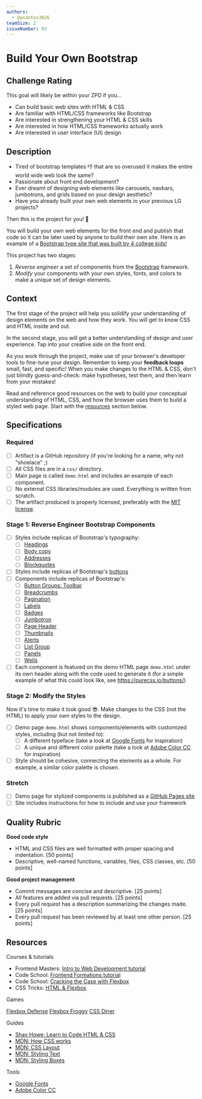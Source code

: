 ```yaml
---
authors:
  - @asantos3026
teamSize: 2
issueNumber: 93
---
```


# Build Your Own Bootstrap

## Challenge Rating

This goal will likely be within your ZPD if you...

- Can build basic web sites with HTML & CSS
- Are familiar with HTML/CSS frameworks like Bootstrap
- Are interested in strengthening your HTML & CSS skills
- Are interested in how HTML/CSS frameworks actually work
- Are interested in user interface (UI) design

## Description

- Tired of bootstrap templates 👎 that are so overused it makes the entire world wide web look the same?
- Passionate about front end development?
- Ever dreamt of designing web elements like carousels, navbars, jumbotrons, and grids based on your design aesthetic?
- Have you already built your own web elements in your previous LG projects?

Then this is the project for you! 🎉

You will build your own web elements for the front end and publish that code so it can be later used by anyone to build their own site. Here is an example of a [Bootstrap type site that was built by 4 college kids!](http://materializecss.com/about.html)

This project has two stages:

1. _Reverse engineer_ a set of components from the [Bootstrap][bootstrap] framework.
2. _Modify_ your components with your own styles, fonts, and colors to make a unique set of design elements.

## Context

The first stage of the project will help you solidify your understanding of design elements on the web and how they work. You will get to know CSS and HTML inside and out.

In the second stage, you will get a better understanding of design and user experience. Tap into your creative side on the front end.

As you work through the project, make use of your browser's developer tools to fine-tune your design. Remember to keep your **feedback loops** small, fast, and specific! When you make changes to the HTML & CSS, don't just blindly guess-and-check: make hypotheses, test them, and then learn from your mistakes!

Read and reference good resources on the web to build your conceptual understanding of HTML, CSS, and how the browser uses them to build a styled web page. Start with the [resources](#resources) section below.

## Specifications

### Required

- [ ] Artifact is a GitHub repository (if you're looking for a name, why not "shoelace" ;)
- [ ] All CSS files are in a `css/` directory.
- [ ] Main page is called `demo.html` and includes an example of each component.
- [ ] No external CSS libraries/modules are used. Everything is written from scratch.
- [ ] The artifact produced is properly licensed, preferably with the [MIT license](https://opensource.org/licenses/MIT).

### Stage 1: Reverse Engineer Bootstrap Components

- [ ] Styles include replicas of Bootstrap's typography:
  - [ ] [Headings](http://getbootstrap.com/css/#type-headings)
  - [ ] [Body copy](http://getbootstrap.com/css/#type-body-copy)
  - [ ] [Addresses](http://getbootstrap.com/css/#type-addresses)
  - [ ] [Blockquotes](http://getbootstrap.com/css/#type-blockquotes)
- [ ] Styles include replicas of Bootstrap's [buttons](http://getbootstrap.com/css/#buttons)
- [ ] Components include replicas of Bootstrap's:
  - [ ] [Button Groups: Toolbar](http://getbootstrap.com/components/#btn-groups-toolbar)
  - [ ] [Breadcrumbs](http://getbootstrap.com/components/#breadcrumbs)
  - [ ] [Pagination](http://getbootstrap.com/components/#pagination)
  - [ ] [Labels](http://getbootstrap.com/components/#labels)
  - [ ] [Badges](http://getbootstrap.com/components/#badges)
  - [ ] [Jumbotron](http://getbootstrap.com/components/#jumbotron)
  - [ ] [Page Header](http://getbootstrap.com/components/#page-header)
  - [ ] [Thumbnails](http://getbootstrap.com/components/#thumbnails)
  - [ ] [Alerts](http://getbootstrap.com/components/#alerts)
  - [ ] [List Group](http://getbootstrap.com/components/#list-group)
  - [ ] [Panels](http://getbootstrap.com/components/#panels)
  - [ ] [Wells](http://getbootstrap.com/components/#wells)
- [ ] Each component is featured on the demo HTML page `demo.html` under its own header along with the code used to generate it (for a simple example of what this could look like, see https://purecss.io/buttons/)

### Stage 2: Modify the Styles

Now it's time to make it look good 😎. Make changes to the CSS (not the HTML) to apply your own styles to the design.

- [ ] Demo page `demo.html` shows components/elements with customized styles, including (but not limited to):
  - [ ] A different typeface (take a look at [Google Fonts][google-fonts] for inspiration)
  - [ ] A unique and different color palette (take a look at [Adobe Color CC][adobe-color] for inspiration)
- [ ] Style should be cohesive, connecting the elements as a whole. For example, a similar color palette is chosen.

### Stretch

- [ ] Demo page for stylized components is published as a [GitHub Pages site](https://pages.github.com/)
- [ ] Site includes instructions for how to include and use your framework

## Quality Rubric

**Good code style**
- HTML and CSS files are well formatted with proper spacing and indentation. [50 points]
- Descriptive, well-named functions, variables, files, CSS classes, etc. [50 points]

**Good project management**
- Commit messages are concise and descriptive. [25 points]
- All features are added via pull requests. [25 points]
- Every pull request has a description summarizing the changes made. [25 points]
- Every pull request has been reviewed by at least one other person. [25 points]

## Resources

Courses & tutorials

- Frontend Masters: [Intro to Web Development tutorial](https://frontendmasters.com/courses/web-development/)
- Code School: [Frontend Formations tutorial](https://www.codeschool.com/courses/front-end-formations)
- Code School: [Cracking the Case with Flexbox](https://www.codeschool.com/courses/cracking-the-case-with-flexbox)
- CSS Tricks: [HTML & Flexbox](https://css-tricks.com/video-screencasts/148-laying-things-html-flexbox-dee-gill/)

Games

[Flexbox Defense](http://www.flexboxdefense.com/)
[Flexbox Froggy](http://flexboxfroggy.com/)
[CSS Diner](https://flukeout.github.io/)

Guides

- [Shay Howe: Learn to Code HTML & CSS](http://learn.shayhowe.com/html-css/)
- [MDN: How CSS works](https://developer.mozilla.org/en-US/docs/Learn/CSS/Introduction_to_CSS/How_CSS_works)
- [MDN: CSS Layout](https://developer.mozilla.org/en-US/docs/Learn/CSS/CSS_layout)
- [MDN: Styling Text](https://developer.mozilla.org/en-US/docs/Learn/CSS/Styling_text)
- [MDN: Styling Boxes](https://developer.mozilla.org/en-US/docs/Learn/CSS/Styling_boxes)

Tools

- [Google Fonts][google-fonts]
- [Adobe Color CC][adobe-color]

[bootstrap]: http://getbootstrap.com/
[google-fonts]: https://fonts.google.com/
[adobe-color]: https://color.adobe.com/explore/newest/
